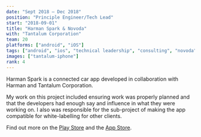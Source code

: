 ```yaml
---
date: "Sept 2018 – Dec 2018"
position: "Principle Engineer/Tech Lead"
start: "2018-09-01"
title: "Harman Spark & Novoda"
with: "Tantalum Corporation"
team: 20
platforms: ["android", "iOS"]
tags: ["android", "ios", "technical leadership", "consulting", "novoda"]
images: ["tantalum-iphone"]
rank: 4
---
```

Harman Spark is a connected car app developed in collaboration with Harman and Tantalum Corporation.

My work on this project included ensuring work was properly planned and that the developers had enough say and influence in what they were working on. I also was responsible for the sub-project of making the app compatible for white-labelling for other clients.

Find out more on the [Play Store](https://play.google.com/store/apps/details?id=com.harman.spark) and the [App Store](https://itunes.apple.com/gb/app/harman-spark/id1433904789).